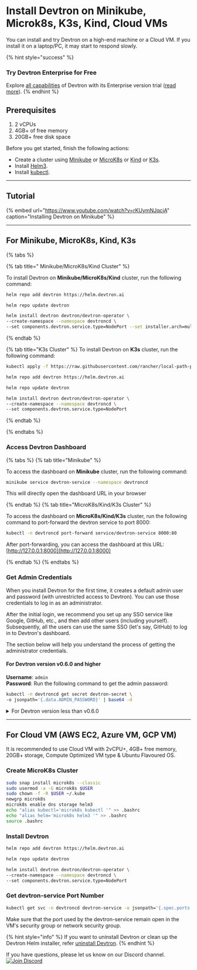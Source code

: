 # Install Devtron on Minikube, Microk8s, K3s, Kind, Cloud VMs

You can install and try Devtron on a high-end machine or a Cloud VM. If you install it on a laptop/PC, it may start to respond slowly.

{% hint style="success" %}
### Try Devtron Enterprise for Free
Explore [all capabilities](https://devtron.ai/pricing) of Devtron with its Enterprise version trial ([read more](enterprise-license.md)).
{% endhint %}

## Prerequisites

1. 2 vCPUs
2. 4GB+ of free memory
3. 20GB+ free disk space

Before you get started, finish the following actions:

 * Create a cluster using [Minikube](https://minikube.sigs.k8s.io/docs/start/) or [MicroK8s](https://microk8s.io/docs/tutorials) or [Kind](https://kind.sigs.k8s.io/docs/user/quick-start/) or [K3s](https://rancher.com/docs/k3s/latest/en/installation/).
 * Install [Helm3](https://helm.sh/docs/intro/install/).
 * Install [kubectl](https://kubernetes.io/docs/tasks/tools/).

---

## Tutorial 

{% embed url="https://www.youtube.com/watch?v=rKUymNJqcjA" caption="Installing Devtron on Minikube" %}

---

## For Minikube, MicroK8s, Kind, K3s

{% tabs %}

{% tab title=" Minikube/MicroK8s/Kind Cluster" %}

 To install Devtron on **Minikube/MicroK8s/Kind** cluster, run the following command:

```bash
helm repo add devtron https://helm.devtron.ai

helm repo update devtron

helm install devtron devtron/devtron-operator \
--create-namespace --namespace devtroncd \
--set components.devtron.service.type=NodePort --set installer.arch=multi-arch

```
{% endtab %}

{% tab title="K3s Cluster" %}
To install Devtron on **K3s** cluster, run the following command:

```bash
kubectl apply -f https://raw.githubusercontent.com/rancher/local-path-provisioner/master/deploy/local-path-storage.yaml

helm repo add devtron https://helm.devtron.ai

helm repo update devtron

helm install devtron devtron/devtron-operator \
--create-namespace --namespace devtroncd \
--set components.devtron.service.type=NodePort

```
{% endtab %}

{% endtabs %}
 
### Access Devtron Dashboard

{% tabs %}
{% tab title="Minikube" %}

To access the dashboard on **Minikube** cluster, run the following command:

```bash
minikube service devtron-service --namespace devtroncd
```

This will directly open the dashboard URL in your browser

{% endtab %}
{% tab title="MicroK8s/Kind/K3s Cluster" %}

To access the dashboard on **MicroK8s/Kind/K3s** cluster, run the following command to port-forward the devtron service to port 8000:

```bash
kubectl -n devtroncd port-forward service/devtron-service 8000:80
```

After port-forwarding, you can access the dashboard at this URL: [http://127.0.0.1:8000](http://127.0.0.1:8000)

{% endtab %}
{% endtabs %}

### Get Admin Credentials

When you install Devtron for the first time, it creates a default admin user and password (with unrestricted access to Devtron). You can use those credentials to log in as an administrator. 

After the initial login, we recommend you set up any SSO service like Google, GitHub, etc., and then add other users (including yourself). Subsequently, all the users can use the same SSO (let's say, GitHub) to log in to Devtron's dashboard.

The section below will help you understand the process of getting the administrator credentials.

#### For Devtron version v0.6.0 and higher

**Username**: `admin` <br>
**Password**: Run the following command to get the admin password:

```bash
kubectl -n devtroncd get secret devtron-secret \
-o jsonpath='{.data.ADMIN_PASSWORD}' | base64 -d
```


<details>
<summary>For Devtron version less than v0.6.0</summary>

**Username**: `admin` <br>
**Password**: Run the following command to get the admin password:

```bash
kubectl -n devtroncd get secret devtron-secret \
-o jsonpath='{.data.ACD_PASSWORD}' | base64 -d
```
</details>

---

## For Cloud VM (AWS EC2, Azure VM, GCP VM)

It is recommended to use Cloud VM with 2vCPU+, 4GB+ free memory, 20GB+ storage, Compute Optimized VM type & Ubuntu Flavoured OS.

### Create MicroK8s Cluster

```bash
sudo snap install microk8s --classic 
sudo usermod -a -G microk8s $USER
sudo chown -f -R $USER ~/.kube
newgrp microk8s
microk8s enable dns storage helm3
echo "alias kubectl='microk8s kubectl '" >> .bashrc
echo "alias helm='microk8s helm3 '" >> .bashrc
source .bashrc
```

### Install Devtron

```bash
helm repo add devtron https://helm.devtron.ai

helm repo update devtron

helm install devtron devtron/devtron-operator \
--create-namespace --namespace devtroncd \
--set components.devtron.service.type=NodePort 

```
### Get devtron-service Port Number

```bash
kubectl get svc -n devtroncd devtron-service -o jsonpath='{.spec.ports[0].nodePort}'
```

Make sure that the port used by the devtron-service remain open in the VM's security group or network security group.

{% hint style="info" %}
If you want to uninstall Devtron or clean up the Devtron Helm installer, refer [uninstall Devtron](./uninstall-devtron.md).
{% endhint %}

If you have questions, please let us know on our Discord channel. [![Join Discord](https://img.shields.io/badge/Join%20us%20on-Discord-e01563.svg)](https://discord.gg/jsRG5qx2gp)

